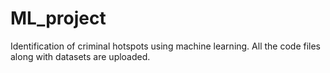 # ML_project
Identification of criminal hotspots using machine learning. 
All the code files along with datasets are uploaded.

